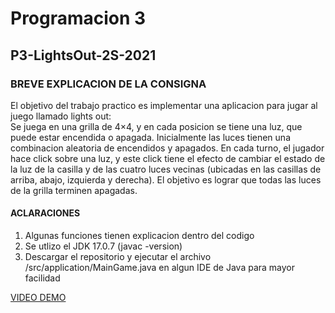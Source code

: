# Programacion 3

## P3-LightsOut-2S-2021

### BREVE EXPLICACION DE LA CONSIGNA
El objetivo del trabajo practico es implementar una aplicacion para jugar al juego llamado
lights out:\
Se juega en una grilla de 4×4, y en cada posicion se tiene una luz, que puede estar
encendida o apagada. Inicialmente las luces tienen una combinacion aleatoria de
encendidos y apagados. En cada turno, el jugador hace click sobre una luz, y este
click tiene el efecto de cambiar el estado de la luz de la casilla y de las cuatro
luces vecinas (ubicadas en las casillas de arriba, abajo, izquierda y derecha). El
objetivo es lograr que todas las luces de la grilla terminen apagadas.

#### ACLARACIONES

1) Algunas funciones tienen explicacion dentro del codigo
2) Se utlizo el JDK 17.0.7 (javac -version)
3) Descargar el repositorio y ejecutar el archivo /src/application/MainGame.java en algun IDE de Java para mayor facilidad

[VIDEO DEMO](https://youtu.be/AVYKw4ZI_Sg)
